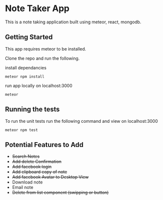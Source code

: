 # Note Taker App

This is a note taking application built using meteor, react, mongodb.

## Getting Started

This app requires meteor to be installed.

Clone the repo and run the following.

install dependancies
```
meteor npm install

```
run app locally on localhost:3000
```
meteor
```

## Running the tests

To run the unit tests run the following command and view on localhost:3000

```
meteor npm test
```
## Potential Features to Add

* ~~Search Notes~~
* ~~Add delete Confirmation~~
* ~~Add facebook login~~
* ~~Add clipboard copy of note~~
* ~~Add facebook Avatar to Desktop View~~
* Download note
* Email note
* ~~Delete from list component (swipping or button)~~
